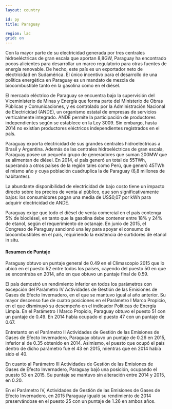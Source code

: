 ```yaml
---
layout: country

id: py
title: Paraguay

region: lac
grid: on
---
```

Con la mayor parte de su electricidad generada por tres centrales hidroeléctricas de gran escala que aportan 8,8GW, Paraguay ha encontrado pocos alicientes para desarrollar un marco regulatorio para otras fuentes de energía renovable. De hecho, este país es un exportador neto de electricidad en Sudamérica. El único incentivo para el desarrollo de una política energética en Paraguay es un mandato de mezcla de biocombustible tanto en la gasolina como en el diésel.

El mercado eléctrico de Paraguay se encuentra bajo la supervisión del Viceministerio de Minas y Energía que forma parte del Ministerio de Obras Públicas y Comunicaciones, y es controlado por la Administración Nacional de Electricidad (ANDE), un organismo estatal de empresas de servicios verticalmente integrado. ANDE permite la participación de productores independientes según se establece en la Ley 3009. Sin embargo, hasta 2014 no existían productores eléctricos independientes registrados en el país.

Paraguay exporta electricidad de sus grandes centrales hidroeléctricas a Brasil y Argentina. Además de las centrales hidroeléctricas de gran escala, Paraguay posee un pequeño grupo de generadores que suman 200MW que se alimentan de diésel. En 2014, el país generó un total de 55TWh, superando a otros países de la región tales como Perú, que generó 45TWh el mismo año y cuya población cuadruplica la de Paraguay (6,8 millones de habitantes).

La abundante disponibilidad de electricidad de bajo costo tiene un impacto directo sobre los precios de venta al público, que son significativamente bajos: los consumidores pagan una media de US$0,07 por kWh para adquirir electricidad de ANDE.

Paraguay exige que todo el diésel de venta comercial en el país contenga 5% de biodiésel, en tanto que la gasolina debe contener entre 18% y 24% de etanol, según el requerimiento de octanaje. En junio de 2015, el Congreso de Paraguay sancionó una ley para apoyar el consumo de biocombustibles en el país, requiriendo la existencia de surtidores de etanol in situ.

#### Resumen de Puntaje

Paraguay obtuvo un puntaje general de 0.49 en el Climascopio 2015 que lo ubicó en el puesto 52 entre todos los países, cayendo  del puesto 50 en que se encontraba en 2014, año en que obtuvo un puntaje final de 0.59.

El país demostró un rendimiento inferior en todos los parámetros con excepción del Parámetro IV Actividades de Gestión de las Emisiones de Gases de Efecto Invernadero, en el que se mantuvo igual al año anterior. Su mayor descenso fue de cuatro posiciones en el Parámetro I Marco Propicio, en el que disminuyó su desempeño en el indicador Políticas de Energía Limpia.
En el Parámetro I Marco Propicio, Paraguay obtuvo el puesto 51 con un puntaje de 0.49. En 2014 había ocupado el puesto 47 con un puntaje de 0.67.

Entretanto en el Parámetro II Actividades de Gestión de las Emisiones de Gases de Efecto Invernadero, Paraguay obtuvo un puntaje de 0.26 en 2015, inferior al de 0.35 obtenido en 2014. Asimismo, el puesto que ocupó el país dentro de dicho parámetro fue el 43 en 2015, mientras que en 2014 había sido el 40.

En cuanto al Parámetro III Actividades de Gestión de las Emisiones de Gases de Efecto Invernadero, Paraguay bajó una posición, ocupando el puesto 53 en 2015. Su puntaje se mantuvo sin alteración entre 2014 y 2015, en 0.20.

En el Parámetro IV, Actividades de Gestión de las Emisiones de Gases de Efecto Invernadero, en 2015 Paraguay igualó su rendimiento de 2014 preservándose en el puesto 25 con un puntaje de 1.26 en ambos años.
